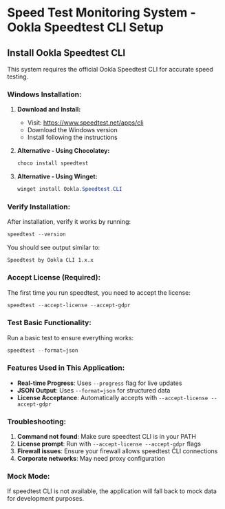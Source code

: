 # Speed Test Monitoring System - Ookla Speedtest CLI Setup

## Install Ookla Speedtest CLI

This system requires the official Ookla Speedtest CLI for accurate speed testing.

### Windows Installation:

1. **Download and Install:**
   - Visit: https://www.speedtest.net/apps/cli
   - Download the Windows version
   - Install following the instructions

2. **Alternative - Using Chocolatey:**
   ```powershell
   choco install speedtest
   ```

3. **Alternative - Using Winget:**
   ```powershell
   winget install Ookla.Speedtest.CLI
   ```

### Verify Installation:

After installation, verify it works by running:
```powershell
speedtest --version
```

You should see output similar to:
```
Speedtest by Ookla CLI 1.x.x
```

### Accept License (Required):

The first time you run speedtest, you need to accept the license:
```powershell
speedtest --accept-license --accept-gdpr
```

### Test Basic Functionality:

Run a basic test to ensure everything works:
```powershell
speedtest --format=json
```

### Features Used in This Application:

- **Real-time Progress**: Uses `--progress` flag for live updates
- **JSON Output**: Uses `--format=json` for structured data
- **License Acceptance**: Automatically accepts with `--accept-license --accept-gdpr`

### Troubleshooting:

1. **Command not found**: Make sure speedtest CLI is in your PATH
2. **License prompt**: Run with `--accept-license --accept-gdpr` flags
3. **Firewall issues**: Ensure your firewall allows speedtest CLI connections
4. **Corporate networks**: May need proxy configuration

### Mock Mode:

If speedtest CLI is not available, the application will fall back to mock data for development purposes.
